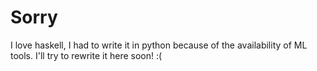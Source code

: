 # Sorry

I love haskell, I had to write it in python because of the availability of ML tools.
I'll try to rewrite it here soon! :(
